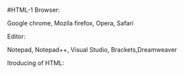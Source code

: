 #HTML-1
Browser:

Google chrome, Mozila firefox, Opera, Safari

Editor:

Notepad, Notepad++, Visual Studio, Brackets,Dreamweaver

Itroducing of HTML:
